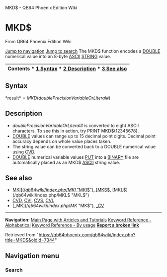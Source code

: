 


MKD$ - QB64 Phoenix Edition Wiki








# MKD$



From QB64 Phoenix Edition Wiki



[Jump to navigation](#mw-head)
[Jump to search](#searchInput)
The MKD$ function encodes a [DOUBLE](/qb64wiki/index.php/DOUBLE "DOUBLE") numerical value into an 8-byte [ASCII](/qb64wiki/index.php/ASCII "ASCII") [STRING](/qb64wiki/index.php/STRING "STRING") value.


  






| Contents * [1 Syntax](#Syntax) * [2 Description](#Description) * [3 See also](#See_also) |
| --- |


## Syntax


*result$* = MKD$(*doublePrecisionVariableOrLiteral#*)
  




## Description


* *doublePrecisionVariableOrLiteral#* is converted to eight ASCII characters. To see this in action, try PRINT MKD$(12345678).
* [DOUBLE](/qb64wiki/index.php/DOUBLE "DOUBLE") values can range up to 15 decimal point digits. Decimal point accuracy depends on whole value places taken.
* The string value can be converted back to a DOUBLE numerical value using [CVD](/qb64wiki/index.php/CVD "CVD").
* [DOUBLE](/qb64wiki/index.php/DOUBLE "DOUBLE") numerical variable values [PUT](/qb64wiki/index.php/PUT "PUT") into a [BINARY](/qb64wiki/index.php/BINARY "BINARY") file are automatically placed as an MKD$ [ASCII](/qb64wiki/index.php/ASCII "ASCII") string value.


  




## See also


* [MKI$](/qb64wiki/index.php/MKI$ "MKI$"), [MKS$](/qb64wiki/index.php/MKS$ "MKS$"), [MKL$](/qb64wiki/index.php/MKL$ "MKL$")
* [CVD](/qb64wiki/index.php/CVD "CVD"), [CVI](/qb64wiki/index.php/CVI "CVI"), [CVS](/qb64wiki/index.php/CVS "CVS"), [CVL](/qb64wiki/index.php/CVL "CVL")
* [\_MK$](/qb64wiki/index.php/MK$ "MK$"), [\_CV](/qb64wiki/index.php/CV "CV")


  






---


**Navigation:**
[Main Page with Articles and Tutorials](/qb64wiki/index.php/Main_Page "Main Page")
[Keyword Reference - Alphabetical](/qb64wiki/index.php/Keyword_Reference_-_Alphabetical "Keyword Reference - Alphabetical")
[Keyword Reference - By usage](/qb64wiki/index.php/Keyword_Reference_-_By_usage "Keyword Reference - By usage")
**[Report a broken link](https://qb64phoenix.com/forum/showthread.php?tid=2800)**  





Retrieved from "<https://qb64phoenix.com/qb64wiki/index.php?title=MKD$&oldid=7344>"




## Navigation menu








### Search





















